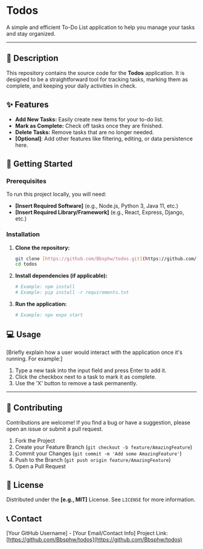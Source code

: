 # Todos

A simple and efficient To-Do List application to help you manage your tasks and stay organized.

---

## 📝 Description

This repository contains the source code for the **Todos** application. It is designed to be a straightforward tool for tracking tasks, marking them as complete, and keeping your daily activities in check.

## ✨ Features

* **Add New Tasks:** Easily create new items for your to-do list.
* **Mark as Complete:** Check off tasks once they are finished.
* **Delete Tasks:** Remove tasks that are no longer needed.
* **[Optional]**: Add other features like filtering, editing, or data persistence here.

## 🚀 Getting Started

### Prerequisites

To run this project locally, you will need:

* **[Insert Required Software]** (e.g., Node.js, Python 3, Java 11, etc.)
* **[Insert Required Library/Framework]** (e.g., React, Express, Django, etc.)

### Installation

1.  **Clone the repository:**
    ```bash
    git clone [https://github.com/Bbsphw/todos.git](https://github.com/Bbsphw/todos.git)
    cd todos
    ```
2.  **Install dependencies (if applicable):**
    ```bash
    # Example: npm install
    # Example: pip install -r requirements.txt
    ```
3.  **Run the application:**
    ```bash
    # Example: npx expo start

## 💻 Usage

[Briefly explain how a user would interact with the application once it's running. For example:]

1.  Type a new task into the input field and press Enter to add it.
2.  Click the checkbox next to a task to mark it as complete.
3.  Use the 'X' button to remove a task permanently.

---

## 🤝 Contributing

Contributions are welcome! If you find a bug or have a suggestion, please open an issue or submit a pull request.

1.  Fork the Project
2.  Create your Feature Branch (`git checkout -b feature/AmazingFeature`)
3.  Commit your Changes (`git commit -m 'Add some AmazingFeature'`)
4.  Push to the Branch (`git push origin feature/AmazingFeature`)
5.  Open a Pull Request

## 📄 License

Distributed under the **[e.g., MIT]** License. See `LICENSE` for more information.

## 📞 Contact

[Your GitHub Username] - [Your Email/Contact Info]
Project Link: [https://github.com/Bbsphw/todos](https://github.com/Bbsphw/todos)

